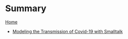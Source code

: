 # Summary

[Home](./home.md)
- [Modeling the Transmission of Covid-19 with Smalltalk](./covid-19-SIR-model.md)
